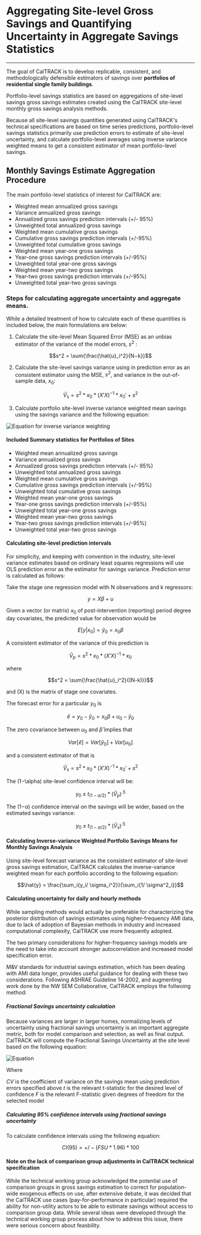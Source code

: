 # Aggregating Site-level Gross Savings and Quantifying Uncertainty in Aggregate Savings Statistics

-----------

The goal of CalTRACK is to develop replicable, consistent, and methodologically defensible estimators of savings over **portfolios of residential single family buildings**.

Portfolio-level savings statistics are based on aggregations of site-level savings gross savings estimates created using the CalTRACK site-level monthly gross savings analysis methods.

Because all site-level savings quantities generated using CalTRACK's technical specifications are based on time series predictions, portfolio-level savings statistics primarily use prediction errors to estimate of site-level uncertainty, and calculate portfolio-level averages using inverse variance weighted means to get a consistent estimator of mean portfolio-level savings.

## Monthly Savings Estimate Aggregation Procedure

The main portfolio-level statistics of interest for CalTRACK are:

- Weighted mean annualized gross savings
- Variance annualized gross savings
- Annualized gross savings prediction intervals (+/- 95%)
- Unweighted total annualized gross savings
- Weighted mean cumulative gross savings
- Cumulative gross savings prediction intervals (+/-95%)
- Unweighted total cumulative gross savings
- Weighted mean year-one gross savings
- Year-one gross savings prediction intervals (+/-95%)
- Unweighted total year-one gross savings
- Weighted mean year-two gross savings
- Year-two gross savings prediction intervals (+/-95%)
- Unweighted total year-two gross savings

### Steps for calculating aggregate uncertainty and aggregate means.

While a detailed treatment of how to calculate each of these quantities is included below, the main formulations are below:

1. Calculate the site-level Mean Squared Error (MSE) as an unbias estimator of the variance of the model errors, $s^2$ :

$$s^2 = \sum{\frac{\hat{u}_i^2}{N−k}}$$

2. Calculate the site-level savings variance using in prediction error as an consistent estimator using the MSE, $s^2$, and variance in the out-of-sample data, $x_0$:

$$\hat{V}_s = s^2*x_0*(X'X)^{−1} * x_0' + s^2$$

3. Calculate portfolio site-level inverse variance weighted mean savings using the savings variance and the following equation:

![Equation for inverse variance weighting](https://www.dropbox.com/s/353ssd5u7725a7c/Screenshot%202016-10-20%2010.49.07.png?raw=true)

#### Included Summary statistics for Portfolios of Sites

- Weighted mean annualized gross savings
- Variance annualized gross savings
- Annualized gross savings prediction intervals (+/- 95%)
- Unweighted total annualized gross savings
- Weighted mean cumulative gross savings
- Cumulative gross savings prediction intervals (+/-95%)
- Unweighted total cumulative gross savings
- Weighted mean year-one gross savings
- Year-one gross savings prediction intervals (+/-95%)
- Unweighted total year-one gross savings
- Weighted mean year-two gross savings
- Year-two gross savings prediction intervals (+/-95%)
- Unweighted total year-two gross savings


#### Calculating site-level prediction intervals

For simplicity, and keeping with convention in the industry, site-level variance estimates based on ordinary least squares regressions will use OLS prediction error as the estimator for savings variance. Prediction error is calculated as follows:

Take the stage one regression model with N observations and k regressors:

$$y = X\beta + u$$

Given a vector (or matrix) $x_0$ of post-intervention (reporting) period degree day covariates, the predicted value for  observation would be

$$E[y|x_0] = \hat{y}_0 = x_0\beta$$

A consistent estimator of the variance of this prediction is

$$\hat{V}_p = s^2*x_0*(X'X)^{−1} * x_0$$

where

$$s^2 = \sum{\frac{\hat{u}_i^2}{(N-k)}}$$

and \(X\) is the matrix of stage one covariates.

The forecast error for a particular $y_0$ is

$$\hat{e} = y_0 − \hat{y}_0= x_0\beta + u_0 − \hat{y}_0$$

The zero covariance between $u_0$ and $\hat{β}$ implies that

$$Var[\hat{e}] = Var[\hat{y}_0] + Var[u_0]$$

and a consistent estimator of that is

$$\hat{V}_s=s^2*x_0*(X'X)^{−1} * x_0' + s^2$$

The \(1−\alpha\) site-level confidence interval will be:

$$y_0 ± t_(1−\alpha/2) * (\hat{V}_p)^.5$$

The \(1−α\) confidence interval on the savings will be wider, based on the estimated savings variance:

$$y_0 ± t_(1−\alpha/2) * (\hat{V}_s)^.5$$


#### Calculating Inverse-variance Weighted Portfolio Savings Means for Monthly Savings Analysis

Using site-level forecast variance as the consistent estimator of site-level gross savings estimation, CalTRACK calculates the inverse-variance weighted mean for each portfolio according to the following equation:

$$\hat{y} = \frac{\sum_i{y_i/ \sigma_i^2}}{\sum_i{1/ \sigma^2_i}}$$

#### Calculating uncertainty for daily and hourly methods

While sampling methods would actually be preferable for characterizing the posterior distribution of savings estimates using higher-frequency AMI data, due to lack of adoption of Bayesian methods in industry and increased computational complexity, CalTRACK use more frequently adopted.

The two primary considerations for higher-frequency savings models are the need to take into account stronger autocorrelation and increased model specification error.

M&V standards for industrial savings estimation, which has been dealing with AMI data longer, provides useful guidance for dealing with these two considerations. Following ASHRAE Guideline 14-2002, and augmenting work done by the NW SEM Collaborative, CalTRACK employs the follwoing method:

##### Fractional Savings uncertainty calculation

Because variances are larger in larger homes, normalizing levels of uncertainty using fractional savings uncertainty is an important aggregate metric, both for model comparison and selection, as well as final output. CalTRACK will compute the Fractional Savings Uncertainty at the site level based on the following equation:

![Equation](https://www.dropbox.com/s/lca8colvkqgrtyd/Screenshot%202016-10-20%2010.28.22.png?raw=true)

Where

$CV$ is the coefficient of variance on the savings mean using prediction errors specified above
$t$ is the relevant t-statistic for the desired level of confidence
$F$ is the relevant F-statistic given degrees of freedom for the selected model

##### Calculating 95% confidence intervals using fractional savings uncertainty

To calculate confidence intervals using the following equation:

$$CI(95) = +/- (FSU * 1.96) * 100$$

#### Note on the lack of comparison group adjustments in CalTRACK technical specification

While the technical working group acknowledged the potential use of comparison groups in gross savings estimation to correct for population-wide exogenous effects on use, after extensive debate, it was decided that the CalTRACK use cases (pay-for-performance in particular) required the ability for non-utility actors to be able to estimate savings without access to comparison group data. While several ideas were developed through the technical working group process about how to address this issue, there were serious concern about feasbility. 
